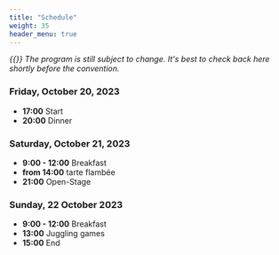 ```yaml
---
title: "Schedule"
weight: 35
header_menu: true
---
```


_{{<icon class="fa fa-warning">}} The program is still subject to change. It's best to check back here shortly before the convention._

### Friday, October 20, 2023

- **17:00** Start
- **20:00** Dinner

### Saturday, October 21, 2023

- **9:00 - 12:00** Breakfast
- **from 14:00** tarte flambée
- **21:00** Open-Stage

### Sunday, 22 October 2023

- **9:00 - 12:00** Breakfast
- **13:00** Juggling games
- **15:00** End
